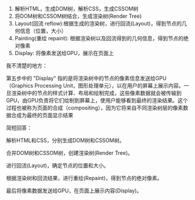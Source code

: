1. 解析HTML，生成DOM树，解析CSS，生成CSSOM树
2. 将DOM树和CSSOM树结合，生成渲染树(Render Tree)
3. Layout(回流 reflow):根据生成的渲染树，进行回流(Layout)，得到节点的几何信息（位置，大小）
4. Painting(重绘 repaint): 根据渲染树以及回流得到的几何信息，得到节点的绝对像素
5. Display: 将像素发送给GPU，展示在页面上 


我不清楚的地方：

第五步中的 "Display" 指的是将渲染树中的节点的像素信息发送给GPU（Graphics Processing Unit，图形处理单元），以在用户的屏幕上展示内容。一旦渲染树中的节点的样式计算、布局和绘制完成，这些像素数据就会被传输到GPU，由GPU负责将它们绘制到屏幕上，使用户能够看到最终的渲染结果。这个过程也被称为页面的合成（compositing），因为它将来自不同渲染树层的像素数据合成为最终的页面显示结果


简短回答：

解析HTML和CSS，分别生成DOM树和CSSOM树。

合并DOM树和CSSOM树，创建渲染树(Render Tree)。

进行回流(Layout)，确定节点的位置和大小。

根据渲染树和回流结果，进行重绘(Repaint)，得到节点的绝对像素。

最后将像素数据发送给GPU，在页面上展示内容(Display)。



